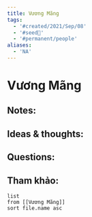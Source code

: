 ```yaml
---
title: Vương Mãng
tags:
  - '#created/2021/Sep/08'
  - '#seed🥜'
  - '#permanent/people'
aliases:
  - 'NA'
---
```

# Vương Mãng

## Notes:


## Ideas & thoughts:

## Questions:


## Tham khảo:
```dataview
list
from [[Vương Mãng]]
sort file.name asc
```